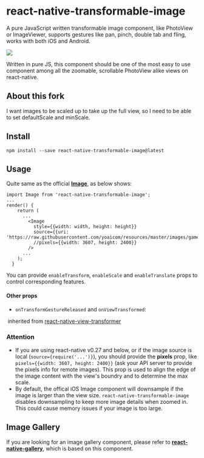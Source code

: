 # react-native-transformable-image

A pure JavaScript written transformable image component, like PhotoView or ImageViewer, supports gestures like pan, pinch, double tab and fling, works with both iOS and Android.

![](Demo/demo.gif)



Written in pure JS, this component should be one of the most easy to use component among all the zoomable, scrollable PhotoView alike views on react-native. 

## About this fork
I want images to be scaled up to take up the full view, so I need to be able to set defaultScale and minScale.

## Install

 `npm install --save react-native-transformable-image@latest`



## Usage

Quite same as the official **[Image](https://facebook.github.io/react-native/docs/image.html)**, as below shows:

```
import Image from 'react-native-transformable-image';
...
render() {
    return (
      ...
        <Image
          style={{width: width, height: height}}
          source={{uri: 'https://raw.githubusercontent.com/yoaicom/resources/master/images/game_of_thrones_1.jpg'}}
          //pixels={{width: 3607, height: 2400}}
        />
      ...
    );
  }
```

You can provide `enableTransform`, `enableScale` and `enableTranslate`  props to control corresponding features.

#### Other props

* `onTransformGestureReleased` and `onViewTransformed`: 

​	inherited from [react-native-view-transformer](https://github.com/ldn0x7dc/react-native-view-transformer)

### Attention

* If you are using  react-native v0.27 and below, or if the image source is local (`source={require('...')}`), you should provide the **pixels** prop, like `pixels={{width: 3607, height: 2400}}` (ask your API server to provide the pixels info for remote images). This prop is used to align the edge of the image content with the view's boundry and to determine the max scale.
* By default, the offical iOS Image component will downsample if the image is larger than the view size. `react-native-transformable-image` disables downsampling to keep more image details when zoomed in. This could cause memory issues if your image is too large.



## Image Gallery

If you are looking for an image gallery component, please refer to [**react-native-gallery**](https://github.com/ldn0x7dc/react-native-gallery), which is based on this component.
